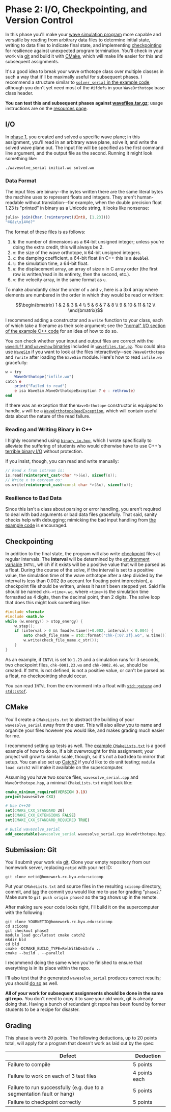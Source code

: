 ---
---

# Phase 2: I/O, Checkpointing, and Version Control

In this phase you'll make your [wave simulation program](overview.md) more capable and versatile by reading from arbitrary data files to determine initial state, writing to data files to indicate final state, and implementing [checkpointing](../readings/checkpointing.md) for resilience against unexpected program termination. You'll check in your work via [git](../readings/git.md) and build it with [CMake](../readings/make-and-cmake.md), which will make life easier for this and subsequent assignments.

It's a good idea to break your wave orthotope class over multiple classes in such a way that it'll be maximally useful for subsequent phases. I recommend a structure similar to [`solver_serial` in the example code](https://github.com/BYUHPC/sci-comp-course-example-cxx#usage), although you don't yet need most of the `#ifdef`s in your `WaveOrthotope` base class header.

**You can test this and subsequent phases against [wavefiles.tar.gz](wavefiles.tar.gz)**; usage instructions are on the [resources page](../resources.md#the-project).



## I/O

In [phase 1](phase1.md), you created and solved a specific wave plane; in this assignment, you'll read in an arbitrary wave plane, solve it, and write the solved wave plane out. The input file will be specified as the first command line argument, and the output file as the second. Running it might look something like:

```shell
./wavesolve_serial initial.wo solved.wo
```

### Data Format

The input files are binary--the bytes written there are the same literal bytes the machine uses to represent floats and integers. They aren't human-readable without translation--for example, when the double precision float 1.23 is "printed" in binary as a Unicode string, it looks like nonsense:

```julia
julia> join(Char.(reinterpret(UInt8, [1.23])))
"®Gáz\x14®ó?"
```

The format of these files is as follows:

1. `N`: the number of dimensions as a 64-bit unsigned integer; unless you're doing the extra credit, this will always be 2.
1. `m`: the size of the wave orthotope, `N` 64-bit unsigned integers.
1. `c`: the damping coefficient, a 64-bit float (in C++ this is a **`double`**).
1. `t`: the simulation time, a 64-bit float.
1. `u`: the displacement array, an array of size `m` in C array order (the first row is written/read in its entirety, then the second, etc.).
1. `v`: the velocity array, in the same format as `u`.

To make abundantly clear the order of `u` and `v`, here is a 3x4 array where elements are numbered in the order in which they would be read or written:

$$\begin{bmatrix}
    1 &  2 &  3 &  4 \\
    5 &  6 &  7 &  8 \\
    9 & 10 & 11 & 12 \\
\end{bmatrix}$$

I recommend adding a constructor and a `write` function to your class, each of which take a filename as their sole argument; see the ["nornal" I/O section of the example C++ code](https://github.com/BYUHPC/sci-comp-course-example-cxx/blob/main/src/MountainRange.hpp) for an idea of how to do so.

You can check whether your input and output files are correct with the [`wavediff` and `waveshow` binaries](../resources.md#the-project) included in [`wavefiles.tar.gz`](https://rc.byu.edu/course/wavefiles.tar.gz). You could also use [`WaveSim`](https://github.com/BYUHPC/WaveSim.jl) if you want to look at the files interactively--see `?WaveOrthotope` and `?write` after loading the `WaveSim` module. Here's how to read `infile.wo` gracefully:

```julia
w = try
    WaveOrthotope("infile.wo")
catch e
    print("Failed to read")
    e isa WaveSim.WaveOrthotopeException ? e : rethrow(e)
end
```

If there was an exception that the `WaveOrthotope` constructor is equipped to handle, `w` will be a [`WaveOrthotopeReadException`](https://github.com/BYUHPC/WaveSim.jl/blob/main/src/io.jl#L20), which will contain useful data about the nature of the read failure.

### Reading and Writing Binary in C++

I highly recommend using [`binary_io.hpp`](https://github.com/BYUHPC/simple-cxx-binary-io), which I wrote specifically to alleviate the suffering of students who would otherwise have to use C++'s [terrible binary I/O](https://martincmartin.com/2015/02/02/writing-to-a-binary-stream-in-cc-harder-than-it-should-be/) without protection.

If you insist, though, you can read and write manually:

```c++
// Read x from istream is:
is.read(reinterpret_cast<char *>(&x), sizeof(x));
// Write x to ostream os:
os.write(reinterpret_cast<const char *>(&x), sizeof(x));
```

### Resilience to Bad Data

Since this isn't a class about parsing or error handling, you aren't required to deal with bad arguments or bad data files gracefully. That said, sanity checks help with debugging; mimicking the bad input handling from [the example code](https://github.com/BYUHPC/sci-comp-course-example-cxx/blob/main/src/mountainsolve.cpp) is encouraged.



## Checkpointing

In addition to the final state, the program will also write [checkpoint](../readings/checkpointing.md) files at regular intervals. The **interval** will be determined by the [environment variable](../readings/environment-variables.md) `INTVL`, which if it exists will be a positive value that will be parsed as a float. During the course of the solve, if the interval is set to a positive value, the simulation time of the wave orthotope after a step divided by the interval is less than 0.002 (to account for floating point imprecision), a checkpoint file should be written, unless it hasn't been stepped yet. Said file should be named `chk-<time>.wo`, where `<time>` is the simulation time formatted as 4 digits, then the decimal point, then 2 digits. The solve loop that does this might look something like:

```c++
#include <format>
#include <math.h>
while (w.energy() > stop_energy) {
    w.step();
    if (interval > 0 && fmod(w.time()+0.002, interval) < 0.004) {
        auto check_file_name = std::format("chk-{:07.2f}.wo", w.time());
        w.write(check_file_name.c_str());
    }
}
```

As an example, if `INTVL` is set to `1.23` and a simulation runs for 3 seconds, two checkpoint files, `chk-0001.23.wo` and `chk-0002.46.wo`, should be created. If `INTVL` is not defined, is not a positive value, or can't be parsed as a float, no checkpointing should occur.

You can read `INTVL` from the environment into a float with [`std::getenv`](https://en.cppreference.com/w/cpp/utility/program/getenv) and [`std::stof`](https://en.cppreference.com/w/cpp/string/basic_string/stof).



## CMake

You'll create a `CMakeLists.txt` to abstract the building of your `wavesolve_serial` away from the user. This will also allow you to name and organize your files however you would like, and makes grading much easier for me.

I recommend setting up tests as well. The [example `CMakeLists.txt`](https://github.com/BYUHPC/sci-comp-course-example-cxx/blob/main/CMakeLists.txt#L79) is a good example of how to do so, if a bit overwrought for this assignment; your project will grow to similar scale, though, so it's not a bad idea to mirror that setup. You can also set up [Catch2](https://github.com/catchorg/Catch2/blob/devel/docs/cmake-integration.md) if you'd like to do unit testing; `module load catch2` will make it available on the supercomputer.

Assuming you have two source files, `wavesolve_serial.cpp` and `WaveOrthotope.hpp`, a minimal `CMakeLists.txt` might look like:

```cmake
cmake_minimum_required(VERSION 3.19)
project(wavesolve CXX)

# Use C++20
set(CMAKE_CXX_STANDARD 20)
set(CMAKE_CXX_EXTENSIONS FALSE)
set(CMAKE_CXX_STANDARD_REQUIRED TRUE)

# Build wavesolve_serial
add_executable(wavesolve_serial wavesolve_serial.cpp WaveOrthotope.hpp)
```



## Submission: Git

You'll submit your work via [git](../readings/git.md). Clone your empty repository from our homework server, replacing `netid` with your net ID:

```shell
git clone netid@homework.rc.byu.edu:scicomp
```

Put your `CMakeLists.txt` and source files in the resulting `scicomp` directory, commit, and [tag](https://git-scm.com/book/en/v2/Git-Basics-Tagging) the commit you would like me to use for grading "`phase2`." Make sure to `git push origin phase2` so the tag shows up in the remote.

After making sure your code looks right, I'll build it on the supercomputer with the following:

```shell
git clone YOURNETID@homework.rc.byu.edu:scicomp
cd scicomp
git checkout phase2
module load gcc/latest cmake catch2
mkdir bld
cd bld
cmake -DCMAKE_BUILD_TYPE=RelWithDebInfo ..
cmake --build . --parallel
```

I recommend doing the same when you're finished to ensure that everything is in its place within the repo.

I'll also test that the generated `wavesolve_serial` produces correct results; you should [do so](../resources.md#the-project) as well.

**All of your work for subsequent assignments should be done in the same git repo.** You don't need to copy it to save your old work, git is already doing that. Having a bunch of redundant git repos has been found by former students to be a recipe for disaster.



## Grading

This phase is worth 20 points. The following deductions, up to 20 points total, will apply for a program that doesn't work as laid out by the spec:

| Defect | Deduction |
| --- | --- |
| Failure to compile | 5 points |
| Failure to work on each of 3 test files | 4 points each |
| Failure to run successfully (e.g. due to a segmentation fault or hang) | 5 points |
| Failure to checkpoint correctly | 5 points |
